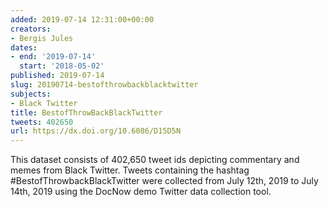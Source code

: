 ```yaml
---
added: 2019-07-14 12:31:00+00:00
creators:
- Bergis Jules
dates:
- end: '2019-07-14'
  start: '2018-05-02'
published: 2019-07-14
slug: 20190714-bestofthrowbackblacktwitter
subjects:
- Black Twitter
title: BestofThrowBackBlackTwitter
tweets: 402650
url: https://dx.doi.org/10.6086/D15D5N
---
```


This dataset consists of 402,650 tweet ids depicting commentary and memes from Black Twitter. Tweets containing the hashtag #BestofThrowbackBlackTwitter were collected from July 12th, 2019 to July 14th, 2019 using the DocNow demo Twitter data collection tool. 
